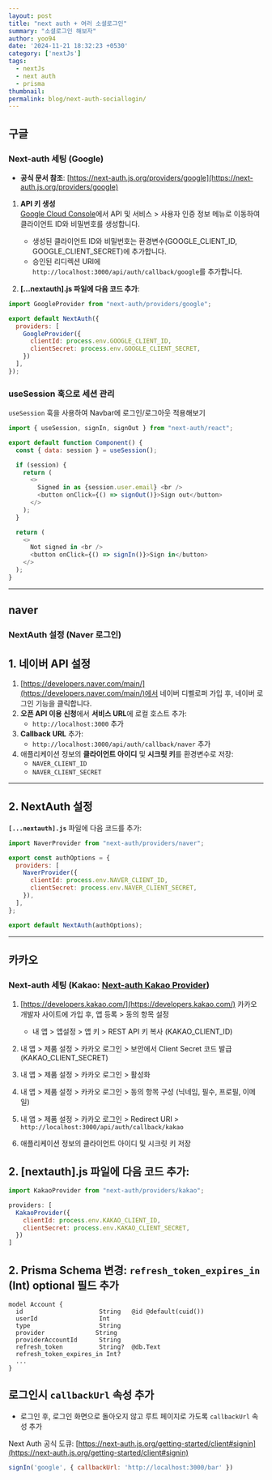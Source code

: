 ```yaml
---
layout: post
title: "next auth + 여러 소셜로그인"
summary: "소셜로그인 해보자"
author: yoo94
date: '2024-11-21 18:32:23 +0530'
category: ['nextJs']
tags:
  - nextJs
  - next auth
  - prisma
thumbnail: 
permalink: blog/next-auth-sociallogin/
---
```


## 구글

### Next-auth 세팅 (Google)

- **공식 문서 참조**: [https://next-auth.js.org/providers/google](https://next-auth.js.org/providers/google)

1. **API 키 생성**  
   [Google Cloud Console](https://console.developers.google.com/apis/credentials)에서 API 및 서비스 > 사용자 인증 정보 메뉴로 이동하여 클라이언트 ID와 비밀번호를 생성합니다.
    - 생성된 클라이언트 ID와 비밀번호는 환경변수(GOOGLE_CLIENT_ID, GOOGLE_CLIENT_SECRET)에 추가합니다.
    - 승인된 리디렉션 URI에 `http://localhost:3000/api/auth/callback/google`를 추가합니다.

2. **[...nextauth].js 파일에 다음 코드 추가**:

```js
import GoogleProvider from "next-auth/providers/google";

export default NextAuth({
  providers: [
    GoogleProvider({
      clientId: process.env.GOOGLE_CLIENT_ID,
      clientSecret: process.env.GOOGLE_CLIENT_SECRET,
    })
  ],
});
```

### useSession 훅으로 세션 관리

`useSession` 훅을 사용하여 Navbar에 로그인/로그아웃 적용해보기

```js
import { useSession, signIn, signOut } from "next-auth/react";

export default function Component() {
  const { data: session } = useSession();

  if (session) {
    return (
      <>
        Signed in as {session.user.email} <br />
        <button onClick={() => signOut()}>Sign out</button>
      </>
    );
  }

  return (
    <>
      Not signed in <br />
      <button onClick={() => signIn()}>Sign in</button>
    </>
  );
}
```

---
## naver

### NextAuth 설정 (Naver 로그인)

## 1. 네이버 API 설정
1. [https://developers.naver.com/main/](https://developers.naver.com/main/)에서 네이버 디벨로퍼 가입 후, 네이버 로그인 기능을 클릭합니다.
2. **오픈 API 이용 신청**에서 **서비스 URL**에 로컬 호스트 추가:
   - `http://localhost:3000` 추가
3. **Callback URL** 추가:
   - `http://localhost:3000/api/auth/callback/naver` 추가
4. 애플리케이션 정보의 **클라이언트 아이디** 및 **시크릿 키**를 환경변수로 저장:
   - `NAVER_CLIENT_ID`
   - `NAVER_CLIENT_SECRET`

---

## 2. NextAuth 설정
**`[...nextauth].js`** 파일에 다음 코드를 추가:

```js
import NaverProvider from "next-auth/providers/naver";

export const authOptions = {
  providers: [
    NaverProvider({
      clientId: process.env.NAVER_CLIENT_ID,
      clientSecret: process.env.NAVER_CLIENT_SECRET,
    }),
  ],
};

export default NextAuth(authOptions);
```

---

## 카카오

### Next-auth 세팅 (Kakao: [Next-auth Kakao Provider](https://next-auth.js.org/providers/kakao))

1. [https://developers.kakao.com/](https://developers.kakao.com/) 카카오 개발자 사이트에 가입 후, 앱 등록 > 동의 항목 설정
   - 내 앱 > 앱설정 > 앱 키 > REST API 키 복사 (KAKAO_CLIENT_ID)

2. 내 앱 > 제품 설정 > 카카오 로그인 > 보안에서 Client Secret 코드 발급 (KAKAO_CLIENT_SECRET)

3. 내 앱 > 제품 설정 > 카카오 로그인 > 활성화

4. 내 앱 > 제품 설정 > 카카오 로그인 > 동의 항목 구성 (닉네임, 필수, 프로필, 이메일)

5. 내 앱 > 제품 설정 > 카카오 로그인 > Redirect URI > `http://localhost:3000/api/auth/callback/kakao`

6. 애플리케이션 정보의 클라이언트 아이디 및 시크릿 키 저장

## 2. [nextauth].js 파일에 다음 코드 추가:

```js
import KakaoProvider from "next-auth/providers/kakao";

providers: [
  KakaoProvider({
    clientId: process.env.KAKAO_CLIENT_ID,
    clientSecret: process.env.KAKAO_CLIENT_SECRET,
  })
]
```

## 2. Prisma Schema 변경: `refresh_token_expires_in` (Int) optional 필드 추가

```text
model Account {
  id                     String   @id @default(cuid())
  userId                 Int
  type                   String
  provider              String
  providerAccountId      String
  refresh_token          String?  @db.Text
  refresh_token_expires_in Int?
  ...
}
```
## 로그인시 `callbackUrl` 속성 추가

- 로그인 후, 로그인 화면으로 돌아오지 않고 루트 페이지로 가도록 `callbackUrl` 속성 추가

Next Auth 공식 도큐: [https://next-auth.js.org/getting-started/client#signin](https://next-auth.js.org/getting-started/client#signin)

```js
signIn('google', { callbackUrl: 'http://localhost:3000/bar' })
```